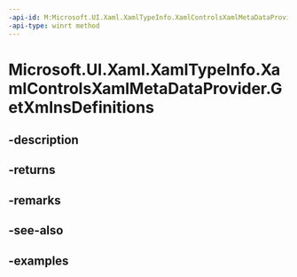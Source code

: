 ```yaml
---
-api-id: M:Microsoft.UI.Xaml.XamlTypeInfo.XamlControlsXamlMetaDataProvider.GetXmlnsDefinitions
-api-type: winrt method
---
```


<!-- Method syntax.
public XmlnsDefinition[] XamlControlsXamlMetaDataProvider.GetXmlnsDefinitions()
-->

# Microsoft.UI.Xaml.XamlTypeInfo.XamlControlsXamlMetaDataProvider.GetXmlnsDefinitions

## -description

## -returns

## -remarks

## -see-also

## -examples

